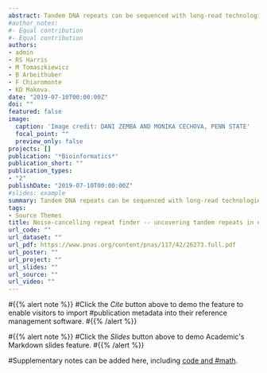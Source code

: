 ```yaml
---
abstract: Tandem DNA repeats can be sequenced with long-read technologies, but cannot be accurately deciphered due to the lack of computational tools taking high error rates of these technologies into account. Here we introduce Noise-Cancelling Repeat Finder (NCRF) to uncover putative tandem repeats of specified motifs in noisy long reads produced by Pacific Biosciences and Oxford Nanopore sequencers. Using simulations, we validated the use of NCRF to locate tandem repeats with motifs of various lengths and demonstrated its superior performance as compared to two alternative tools. Using real human whole-genome sequencing data, NCRF identified long arrays of the (AATGG)n repeat involved in heat shock stress response.
#author_notes:
#- Equal contribution
#- Equal contribution
authors:
- admin
- RS Harris
- M Tomaszkiewicz
- B Arbeithuber
- F Chiaromonte
- KD Makova.
date: "2019-07-10T00:00:00Z"
doi: ""
featured: false
image:
  caption: 'Image credit: DANI ZEMBA AND MONIKA CECHOVA, PENN STATE'
  focal_point: ""
  preview_only: false
projects: []
publication: '*Bioinformatics*'
publication_short: ""
publication_types:
- "2"
publishDate: "2019-07-10T00:00:00Z"
#slides: example
summary: Tandem DNA repeats can be sequenced with long-read technologies, but cannot be accurately deciphered due to the lack of computational tools taking high error rates of these technologies into account. Here we introduce Noise-Cancelling Repeat Finder (NCRF) to uncover putative tandem repeats of specified motifs in noisy long reads produced by Pacific Biosciences and Oxford Nanopore sequencers. Using simulations, we validated the use of NCRF to locate tandem repeats with motifs of various lengths and demonstrated its superior performance as compared to two alternative tools. Using real human whole-genome sequencing data, NCRF identified long arrays of the (AATGG)n repeat involved in heat shock stress response.
tags:
- Source Themes
title: Noise-cancelling repeat finder -- uncovering tandem repeats in error-prone long-read sequencing data
url_code: ""
url_dataset: ""
url_pdf: https://www.pnas.org/content/pnas/117/42/26273.full.pdf
url_poster: ""
url_project: ""
url_slides: ""
url_source: ""
url_video: ""
---
```


#{{% alert note %}}
#Click the *Cite* button above to demo the feature to enable visitors to import #publication metadata into their reference management software.
#{{% /alert %}}

#{{% alert note %}}
#Click the *Slides* button above to demo Academic's Markdown slides feature.
#{{% /alert %}}

#Supplementary notes can be added here, including [code and #math](https://sourcethemes.com/academic/docs/writing-markdown-latex/).
